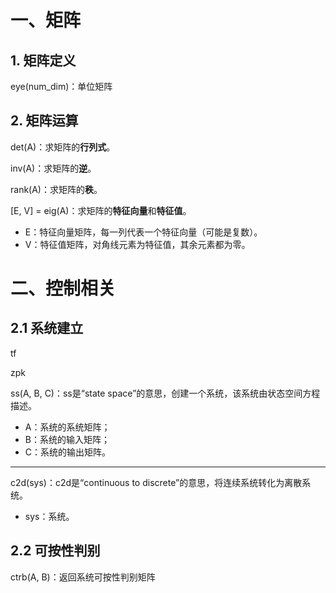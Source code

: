 # 一、矩阵

## 1. 矩阵定义

eye(num_dim)：单位矩阵

## 2. 矩阵运算

det(A)：求矩阵的**行列式**。

inv(A)：求矩阵的**逆**。

rank(A)：求矩阵的**秩**。

[E, V] = eig(A)：求矩阵的**特征向量**和**特征值**。

- E：特征向量矩阵，每一列代表一个特征向量（可能是复数）。
- V：特征值矩阵，对角线元素为特征值，其余元素都为零。



# 二、控制相关

## 2.1 系统建立

tf

zpk

ss(A, B, C)：ss是“state space”的意思，创建一个系统，该系统由状态空间方程描述。

- A：系统的系统矩阵；
- B：系统的输入矩阵；
- C：系统的输出矩阵。

---

c2d(sys)：c2d是“continuous to discrete”的意思，将连续系统转化为离散系统。

- sys：系统。

## 2.2 可按性判别

ctrb(A, B)：返回系统可按性判别矩阵